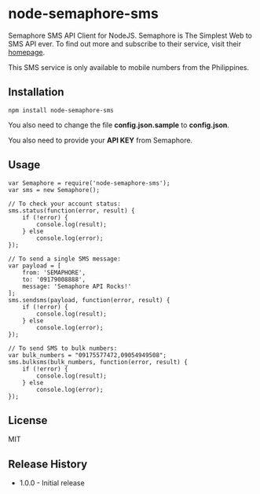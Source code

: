 # node-semaphore-sms

Semaphore SMS API Client for NodeJS. Semaphore is The Simplest Web to SMS API ever. To find out more and subscribe to their service, visit their [homepage](http://semaphore.co/).

This SMS service is only available to mobile numbers from the Philippines.

## Installation

	npm install node-semaphore-sms

You also need to change the file **config.json.sample** to **config.json**.

You also need to provide your **API KEY** from Semaphore.

## Usage

	var Semaphore = require('node-semaphore-sms');
	var sms = new Semaphore();

	// To check your account status:
    sms.status(function(error, result) {
    	if (!error) {
    		console.log(result);
    	} else
    		console.log(error);
    });	

    // To send a single SMS message:
    var payload = [
    	from: 'SEMAPHORE',
    	to: '09179008888',
    	message: 'Semaphore API Rocks!'
    ];
    sms.sendsms(payload, function(error, result) {
    	if (!error) {
    		console.log(result);
    	} else
    		console.log(error);
    });    

    // To send SMS to bulk numbers:
	var bulk_numbers = "09175577472,09054949508";
    sms.bulksms(bulk_numbers, function(error, result) {
    	if (!error) {
    		console.log(result);
    	} else
    		console.log(error);
    });

## License

MIT

## Release History

* 1.0.0 - Initial release